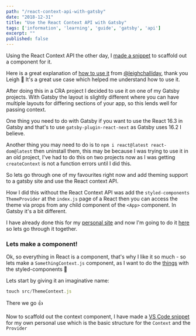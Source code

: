 ```yaml
---
path: "/react-context-api-with-gatsby"
date: "2018-12-31"
title: "Use the React Context API with Gatsby"
tags: ['information', 'learning', 'guide', 'gatsby', 'api']
excerpt: ""
published: false
---
```


Using the React Context API the other day, I [made a snippet] to
scaffold out a component for it.

Here is a great explanation of [how to use it] from [@leighchalliday],
thank you Leigh 🙏 It's a great use case which helped me understand
how to use it.

After doing this in a CRA project I decided to use it on one of my
Gatsby projects. With Gatsby the layout is slightly different where
you can have multiple layouts for differing sections of your app, so
this lends well for passing context.

One thing you need to do with Gatsby if you want to use the React 16.3
in Gatsby and that's to use `gatsby-plugin-react-next` as Gatsby uses
16.2 I believe.

Another thing you may need to do is to
`npm i react@latest react-dom@latest` then uninstall them, this may be
because I was trying to use it in an old project, I've had to do this
on two projects now as I was getting `createContext` is not a function
errors until I did this.

So lets go through one of my favourites right now and add theming
support to a gatsby site and use the React context API.

How I did this without the React Context API was add the
`styled-components` `ThemeProvider` at the `index.js` page of a React
then you can access the theme via props from any child component of
the `<App>` component. In Gatsby it's a bit different.

I have already done this for my [personal site] and now I'm going to
do it [here] so lets go through it together.

### Lets make a component!

Ok, so everything in React is a component, that's why I like it so
much - so lets make a `SomethingContext.js` component, as I want to do
the [things] with the styled-components 💅

Lets start by giving it an imaginative name:

```js
touch src/ThemeContext.js
```

There we go 👍

Now to scaffold out the context component, I have made a [VS Code
snippet] for my own personal use which is the basic structure for the
`Context` and the `Provider`

<!-- Links -->

[made a snippet]: https://github.com/spences10/settings/blob/35ba1ca3e9871c3ea6344ca2274ebbd327a18bed/globalVs.code-snippets#L74-L112
[how to use it]: https://www.youtube.com/watch?v=yzQ_XulhQFw
[@leighchalliday]: https://twitter.com/leighchalliday
[personal site]: https://scottspence.me
[here]: # 'this site, 👀'
[things]: # 'things being using the styled components `ThemeProvider`'
[vs code snippet]: https://github.com/spences10/settings/blob/71dc76fb8e11c176f4517431be57c021fb72411a/globalVs.code-snippets#L74-L111
